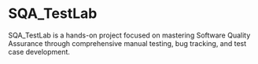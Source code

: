 # SQA_TestLab
SQA_TestLab is a hands-on project focused on mastering Software Quality Assurance through comprehensive manual testing, bug tracking, and test case development.
